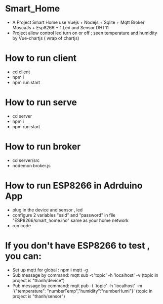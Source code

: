 # Smart_Home
- A Project Smart Home use Vuejs + Nodejs + Sqlite + Mqtt Broker MoscaJs + Esp8266 + 1 Led and Sensor DHT11
- Project allow control led turn on or off ; seen temperature and humidity by Vue-chartjs ( wrap of chartjs)

# How to run client
- cd client
- npm i
- npm run start

# How to run serve
- cd server 
- npm i 
- npm run start

# How to run broker 
- cd server/src
- nodemon broker.js

# How to run ESP8266 in Adrduino App
- plug in the device and sensor , led
- configure 2 variables "ssid" and "password" in file "ESP8266/smart_home.ino" same as your home network
- run code

# If you don't have ESP8266 to test , you can: 
- Set up mqtt for global : npm i mqtt -g
- Sub message by command: mqtt sub -t 'topic' -h 'localhost' -v (topic in project is "thanh/device")
- Pub message by command: mqtt pub -t 'topic' -h 'localhost' -m '{\"temperature\": \"numberTemp\",\"humidity\":\"numberHumi\"}' 
(topic in project is "thanh/sensor")